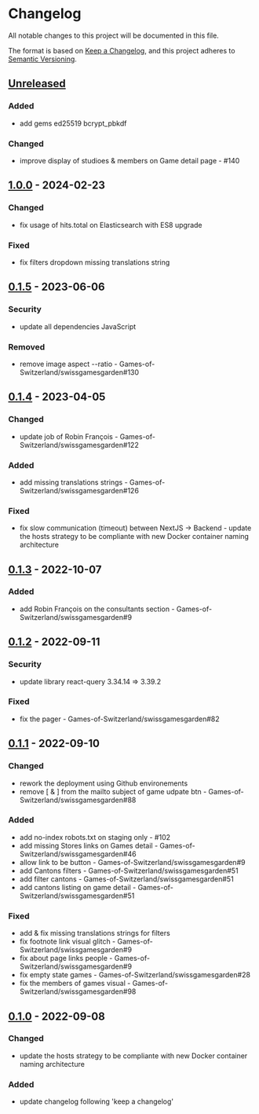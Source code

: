 # Changelog
All notable changes to this project will be documented in this file.

The format is based on [Keep a Changelog](https://keepachangelog.com/en/1.0.0/),
and this project adheres to [Semantic Versioning](https://semver.org/spec/v2.0.0.html).

## [Unreleased]
### Added
- add gems ed25519 bcrypt_pbkdf

### Changed
- improve display of studioes & members on Game detail page - #140

## [1.0.0] - 2024-02-23
### Changed
- fix usage of hits.total on Elasticsearch with ES8 upgrade

### Fixed
- fix filters dropdown missing translations string

## [0.1.5] - 2023-06-06
### Security
- update all dependencies JavaScript

### Removed
- remove image aspect --ratio - Games-of-Switzerland/swissgamesgarden#130

## [0.1.4] - 2023-04-05
### Changed
- update job of Robin François - Games-of-Switzerland/swissgamesgarden#122

### Added
- add missing translations strings - Games-of-Switzerland/swissgamesgarden#126

### Fixed
- fix slow communication (timeout) between NextJS -> Backend - update the hosts strategy to be compliante with new Docker container naming architecture

## [0.1.3] - 2022-10-07
### Added
- add Robin François on the consultants section - Games-of-Switzerland/swissgamesgarden#9

## [0.1.2] - 2022-09-11
### Security
- update library react-query 3.34.14 => 3.39.2

### Fixed
- fix the pager - Games-of-Switzerland/swissgamesgarden#82

## [0.1.1] - 2022-09-10
### Changed
- rework the deployment using Github environements
- remove \[ & ] from the mailto subject of game udpate btn - Games-of-Switzerland/swissgamesgarden#88

### Added
- add no-index robots.txt on staging only - #102
- add missing Stores links on Games detail - Games-of-Switzerland/swissgamesgarden#46
- allow link to be button - Games-of-Switzerland/swissgamesgarden#9
- add Cantons filters - Games-of-Switzerland/swissgamesgarden#51
- add filter cantons - Games-of-Switzerland/swissgamesgarden#51
- add cantons listing on game detail - Games-of-Switzerland/swissgamesgarden#51

### Fixed
- add & fix missing translations strings for filters
- fix footnote link visual glitch - Games-of-Switzerland/swissgamesgarden#9
- fix about page links people - Games-of-Switzerland/swissgamesgarden#9
- fix empty state games - Games-of-Switzerland/swissgamesgarden#28
- fix the members of games visual - Games-of-Switzerland/swissgamesgarden#98

## [0.1.0] - 2022-09-08
### Changed
- update the hosts strategy to be compliante with new Docker container naming architecture

### Added
- update changelog following 'keep a changelog'

[Unreleased]: https://github.com/Games-of-Switzerland/swissgamesgarden/compare/1.0.0...HEAD
[1.0.0]: https://github.com/Games-of-Switzerland/swissgamesgarden/compare/0.1.5...1.0.0
[0.1.5]: https://github.com/Games-of-Switzerland/gos-website/compare/0.1.4...0.1.5
[0.1.4]: https://github.com/Games-of-Switzerland/gos-website/compare/0.1.3...0.1.4
[0.1.3]: https://github.com/Games-of-Switzerland/gos-website/compare/0.1.2...0.1.3
[0.1.2]: https://github.com/Games-of-Switzerland/gos-website/compare/0.1.1...0.1.2
[0.1.1]: https://github.com/Games-of-Switzerland/gos-website/compare/0.1.0...0.1.1
[0.1.0]: https://github.com/Games-of-Switzerland/gos-website/releases/tag/0.1.0
